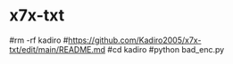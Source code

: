 # x7x-txt
#rm -rf kadiro
#https://github.com/Kadiro2005/x7x-txt/edit/main/README.md
#cd kadiro
#python bad_enc.py
